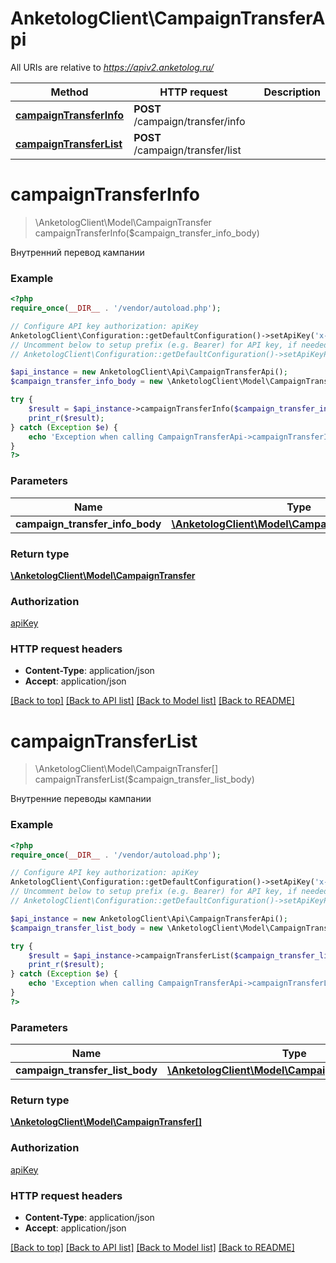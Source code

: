 # AnketologClient\CampaignTransferApi

All URIs are relative to *https://apiv2.anketolog.ru/*

Method | HTTP request | Description
------------- | ------------- | -------------
[**campaignTransferInfo**](CampaignTransferApi.md#campaignTransferInfo) | **POST** /campaign/transfer/info | 
[**campaignTransferList**](CampaignTransferApi.md#campaignTransferList) | **POST** /campaign/transfer/list | 


# **campaignTransferInfo**
> \AnketologClient\Model\CampaignTransfer campaignTransferInfo($campaign_transfer_info_body)



Внутренний перевод кампании

### Example
```php
<?php
require_once(__DIR__ . '/vendor/autoload.php');

// Configure API key authorization: apiKey
AnketologClient\Configuration::getDefaultConfiguration()->setApiKey('x-anketolog-apikey', 'YOUR_API_KEY');
// Uncomment below to setup prefix (e.g. Bearer) for API key, if needed
// AnketologClient\Configuration::getDefaultConfiguration()->setApiKeyPrefix('x-anketolog-apikey', 'Bearer');

$api_instance = new AnketologClient\Api\CampaignTransferApi();
$campaign_transfer_info_body = new \AnketologClient\Model\CampaignTransferInfoBody(); // \AnketologClient\Model\CampaignTransferInfoBody | 

try {
    $result = $api_instance->campaignTransferInfo($campaign_transfer_info_body);
    print_r($result);
} catch (Exception $e) {
    echo 'Exception when calling CampaignTransferApi->campaignTransferInfo: ', $e->getMessage(), PHP_EOL;
}
?>
```

### Parameters

Name | Type | Description  | Notes
------------- | ------------- | ------------- | -------------
 **campaign_transfer_info_body** | [**\AnketologClient\Model\CampaignTransferInfoBody**](../Model/\AnketologClient\Model\CampaignTransferInfoBody.md)|  |

### Return type

[**\AnketologClient\Model\CampaignTransfer**](../Model/CampaignTransfer.md)

### Authorization

[apiKey](../../README.md#apiKey)

### HTTP request headers

 - **Content-Type**: application/json
 - **Accept**: application/json

[[Back to top]](#) [[Back to API list]](../../README.md#documentation-for-api-endpoints) [[Back to Model list]](../../README.md#documentation-for-models) [[Back to README]](../../README.md)

# **campaignTransferList**
> \AnketologClient\Model\CampaignTransfer[] campaignTransferList($campaign_transfer_list_body)



Внутренние переводы кампании

### Example
```php
<?php
require_once(__DIR__ . '/vendor/autoload.php');

// Configure API key authorization: apiKey
AnketologClient\Configuration::getDefaultConfiguration()->setApiKey('x-anketolog-apikey', 'YOUR_API_KEY');
// Uncomment below to setup prefix (e.g. Bearer) for API key, if needed
// AnketologClient\Configuration::getDefaultConfiguration()->setApiKeyPrefix('x-anketolog-apikey', 'Bearer');

$api_instance = new AnketologClient\Api\CampaignTransferApi();
$campaign_transfer_list_body = new \AnketologClient\Model\CampaignTransferListBody(); // \AnketologClient\Model\CampaignTransferListBody | 

try {
    $result = $api_instance->campaignTransferList($campaign_transfer_list_body);
    print_r($result);
} catch (Exception $e) {
    echo 'Exception when calling CampaignTransferApi->campaignTransferList: ', $e->getMessage(), PHP_EOL;
}
?>
```

### Parameters

Name | Type | Description  | Notes
------------- | ------------- | ------------- | -------------
 **campaign_transfer_list_body** | [**\AnketologClient\Model\CampaignTransferListBody**](../Model/\AnketologClient\Model\CampaignTransferListBody.md)|  |

### Return type

[**\AnketologClient\Model\CampaignTransfer[]**](../Model/CampaignTransfer.md)

### Authorization

[apiKey](../../README.md#apiKey)

### HTTP request headers

 - **Content-Type**: application/json
 - **Accept**: application/json

[[Back to top]](#) [[Back to API list]](../../README.md#documentation-for-api-endpoints) [[Back to Model list]](../../README.md#documentation-for-models) [[Back to README]](../../README.md)

